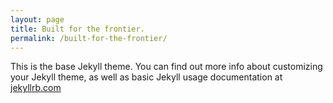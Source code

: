 ```yaml
---
layout: page
title: Built for the frontier.
permalink: /built-for-the-frontier/
---
```


This is the base Jekyll theme. You can find out more info about customizing your Jekyll theme, as well as basic Jekyll usage documentation at [jekyllrb.com](https://jekyllrb.com/)

